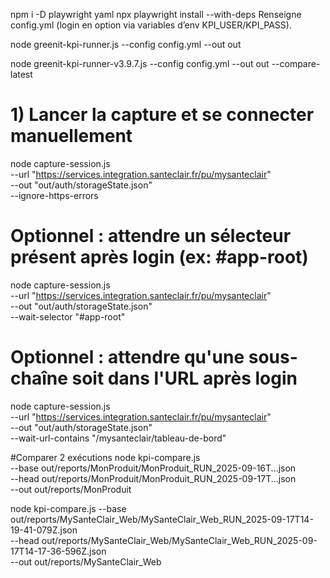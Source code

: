 
npm i -D playwright yaml
npx playwright install --with-deps
Renseigne config.yml (login en option via variables d’env KPI_USER/KPI_PASS).

node greenit-kpi-runner.js --config config.yml --out out

node greenit-kpi-runner-v3.9.7.js --config config.yml --out out --compare-latest


# 1) Lancer la capture et se connecter manuellement
node capture-session.js \
  --url "https://services.integration.santeclair.fr/pu/mysanteclair" \
  --out "out/auth/storageState.json" \
  --ignore-https-errors

# Optionnel : attendre un sélecteur présent après login (ex: #app-root)
node capture-session.js \
  --url "https://services.integration.santeclair.fr/pu/mysanteclair" \
  --out "out/auth/storageState.json" \
  --wait-selector "#app-root"

# Optionnel : attendre qu'une sous-chaîne soit dans l'URL après login
node capture-session.js \
  --url "https://services.integration.santeclair.fr/pu/mysanteclair" \
  --out "out/auth/storageState.json" \
  --wait-url-contains "/mysanteclair/tableau-de-bord"
  
#Comparer 2 exécutions
node kpi-compare.js \
  --base out/reports/MonProduit/MonProduit_RUN_2025-09-16T...json \
  --head out/reports/MonProduit/MonProduit_RUN_2025-09-17T...json \
  --out  out/reports/MonProduit
  
node kpi-compare.js   --base out/reports/MySanteClair_Web/MySanteClair_Web_RUN_2025-09-17T14-19-41-079Z.json \
  --head out/reports/MySanteClair_Web/MySanteClair_Web_RUN_2025-09-17T14-17-36-596Z.json \
  --out out/reports/MySanteClair_Web